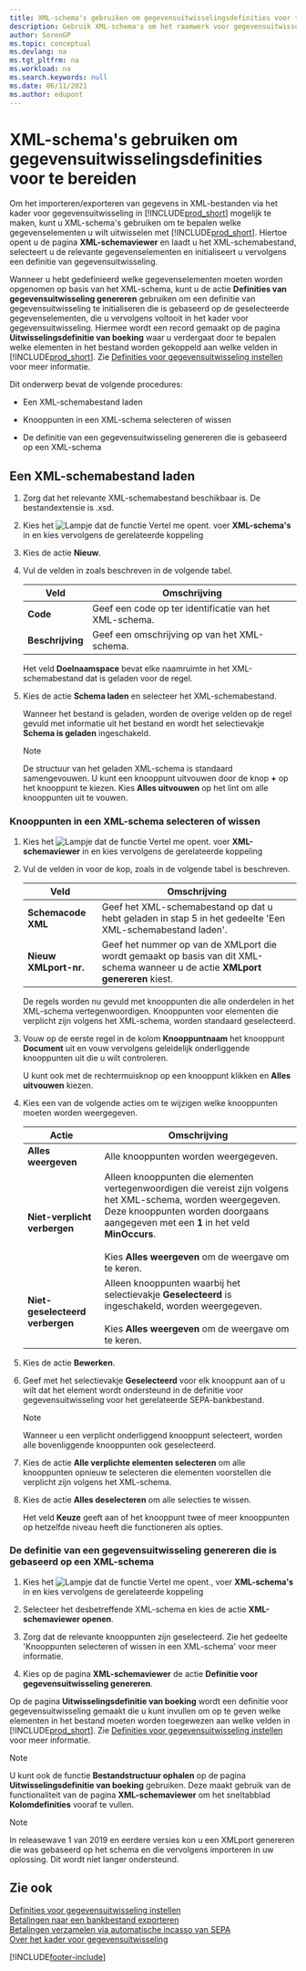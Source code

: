 ```yaml
---
title: XML-schema's gebruiken om gegevensuitwisselingsdefinities voor te bereiden
description: Gebruik XML-schema's om het raamwerk voor gegevensuitwisseling in te stellen om te definiëren met welke gegevenselementen u wilt uitwisselen.
author: SorenGP
ms.topic: conceptual
ms.devlang: na
ms.tgt_pltfrm: na
ms.workload: na
ms.search.keywords: null
ms.date: 06/11/2021
ms.author: edupont
---
```

# <a name="use-xml-schemas-to-prepare-data-exchange-definitions"></a>XML-schema's gebruiken om gegevensuitwisselingsdefinities voor te bereiden

Om het importeren/exporteren van gegevens in XML-bestanden via het kader voor gegevensuitwisseling in [!INCLUDE[prod_short](includes/prod_short.md)] mogelijk te maken, kunt u XML-schema's gebruiken om te bepalen welke gegevenselementen u wilt uitwisselen met [!INCLUDE[prod_short](includes/prod_short.md)]. Hiertoe opent u de pagina **XML-schemaviewer** en laadt u het XML-schemabestand, selecteert u de relevante gegevenselementen en initialiseert u vervolgens een definitie van gegevensuitwisseling.  

 Wanneer u hebt gedefinieerd welke gegevenselementen moeten worden opgenomen op basis van het XML-schema, kunt u de actie **Definities van gegevensuitwisseling genereren** gebruiken om een definitie van gegevensuitwisseling te initialiseren die is gebaseerd op de geselecteerde gegevenselementen, die u vervolgens voltooit in het kader voor gegevensuitwisseling. Hiermee wordt een record gemaakt op de pagina **Uitwisselingsdefinitie van boeking** waar u verdergaat door te bepalen welke elementen in het bestand worden gekoppeld aan welke velden in [!INCLUDE[prod_short](includes/prod_short.md)]. Zie [Definities voor gegevensuitwisseling instellen](across-how-to-set-up-data-exchange-definitions.md) voor meer informatie.  

 Dit onderwerp bevat de volgende procedures:  

- Een XML-schemabestand laden  

- Knooppunten in een XML-schema selecteren of wissen  

- De definitie van een gegevensuitwisseling genereren die is gebaseerd op een XML-schema  

## <a name="to-load-an-xml-schema-file"></a>Een XML-schemabestand laden

1. Zorg dat het relevante XML-schemabestand beschikbaar is. De bestandextensie is .xsd.  

2. Kies het ![Lampje dat de functie Vertel me opent.](media/ui-search/search_small.png "Vertel me wat u wilt doen") voer **XML-schema's** in en kies vervolgens de gerelateerde koppeling  

3. Kies de actie **Nieuw**.  

4. Vul de velden in zoals beschreven in de volgende tabel.  

    |Veld|Omschrijving|  
    |---------------------------------|---------------------------------------|  
    |**Code**|Geef een code op ter identificatie van het XML-schema.|  
    |**Beschrijving**|Geef een omschrijving op van het XML-schema.|  

     Het veld **Doelnaamspace** bevat elke naamruimte in het XML-schemabestand dat is geladen voor de regel.  

5. Kies de actie **Schema laden** en selecteer het XML-schemabestand.  

     Wanneer het bestand is geladen, worden de overige velden op de regel gevuld met informatie uit het bestand en wordt het selectievakje **Schema is geladen** ingeschakeld.  

    > [!NOTE]  
    >  De structuur van het geladen XML-schema is standaard samengevouwen. U kunt een knooppunt uitvouwen door de knop **+** op het knooppunt te kiezen. Kies **Alles uitvouwen** op het lint om alle knooppunten uit te vouwen.  

### <a name="to-select-or-clear-nodes-in-an-xml-schema"></a>Knooppunten in een XML-schema selecteren of wissen

1. Kies het ![Lampje dat de functie Vertel me opent.](media/ui-search/search_small.png "Vertel me wat u wilt doen") voer **XML-schemaviewer** in en kies vervolgens de gerelateerde koppeling  

2. Vul de velden in voor de kop, zoals in de volgende tabel is beschreven.  

    |Veld|Omschrijving|  
    |---------------------------------|---------------------------------------|  
    |**Schemacode XML**|Geef het XML-schemabestand op dat u hebt geladen in stap 5 in het gedeelte 'Een XML-schemabestand laden'.|  
    |**Nieuw XMLport-nr.**|Geef het nummer op van de XMLport die wordt gemaakt op basis van dit XML-schema wanneer u de actie **XMLport genereren** kiest.|  

     De regels worden nu gevuld met knooppunten die alle onderdelen in het XML-schema vertegenwoordigen. Knooppunten voor elementen die verplicht zijn volgens het XML-schema, worden standaard geselecteerd.  

3. Vouw op de eerste regel in de kolom **Knooppuntnaam** het knooppunt **Document** uit en vouw vervolgens geleidelijk onderliggende knooppunten uit die u wilt controleren.  

     U kunt ook met de rechtermuisknop op een knooppunt klikken en **Alles uitvouwen** kiezen.  

4. Kies een van de volgende acties om te wijzigen welke knooppunten moeten worden weergegeven.  

    |**Actie**|Omschrijving|  
    |----------------|---------------------------------------|  
    |**Alles weergeven**|Alle knooppunten worden weergegeven.|  
    |**Niet-verplicht verbergen**|Alleen knooppunten die elementen vertegenwoordigen die vereist zijn volgens het XML-schema, worden weergegeven. Deze knooppunten worden doorgaans aangegeven met een **1** in het veld **MinOccurs**.<br /><br /> Kies **Alles weergeven** om de weergave om te keren.|  
    |**Niet-geselecteerd verbergen**|Alleen knooppunten waarbij het selectievakje **Geselecteerd** is ingeschakeld, worden weergegeven.<br /><br /> Kies **Alles weergeven** om de weergave om te keren.|  

5. Kies de actie **Bewerken**.  

6. Geef met het selectievakje **Geselecteerd** voor elk knooppunt aan of u wilt dat het element wordt ondersteund in de definitie voor gegevensuitwisseling voor het gerelateerde SEPA-bankbestand.  

    > [!NOTE]  
    >  Wanneer u een verplicht onderliggend knooppunt selecteert, worden alle bovenliggende knooppunten ook geselecteerd.  

7. Kies de actie **Alle verplichte elementen selecteren** om alle knooppunten opnieuw te selecteren die elementen voorstellen die verplicht zijn volgens het XML-schema.  

8. Kies de actie **Alles deselecteren** om alle selecties te wissen.  

     Het veld **Keuze** geeft aan of het knooppunt twee of meer knooppunten op hetzelfde niveau heeft die functioneren als opties.  

### <a name="to-generate-a-data-exchange-definition-that-is-based-on-an-xml-schema"></a>De definitie van een gegevensuitwisseling genereren die is gebaseerd op een XML-schema

1. Kies het ![Lampje dat de functie Vertel me opent.](media/ui-search/search_small.png "Vertel me wat u wilt doen"), voer **XML-schema's** in en kies vervolgens de gerelateerde koppeling  

2. Selecteer het desbetreffende XML-schema en kies de actie **XML-schemaviewer openen**.  

3. Zorg dat de relevante knooppunten zijn geselecteerd. Zie het gedeelte 'Knooppunten selecteren of wissen in een XML-schema' voor meer informatie.  

4. Kies op de pagina **XML-schemaviewer** de actie **Definitie voor gegevensuitwisseling genereren**.  

 Op de pagina **Uitwisselingsdefinitie van boeking** wordt een definitie voor gegevensuitwisseling gemaakt die u kunt invullen om op te geven welke elementen in het bestand moeten worden toegewezen aan welke velden in [!INCLUDE[prod_short](includes/prod_short.md)]. Zie [Definities voor gegevensuitwisseling instellen](across-how-to-set-up-data-exchange-definitions.md) voor meer informatie.  

> [!NOTE]  
> U kunt ook de functie **Bestandstructuur ophalen** op de pagina **Uitwisselingsdefinitie van boeking** gebruiken. Deze maakt gebruik van de functionaliteit van de pagina **XML-schemaviewer** om het sneltabblad **Kolomdefinities** vooraf te vullen.  

> [!NOTE]
> In releasewave 1 van 2019 en eerdere versies kon u een XMLport genereren die was gebaseerd op het schema en die vervolgens importeren in uw oplossing. Dit wordt niet langer ondersteund.

## <a name="see-also"></a>Zie ook

[Definities voor gegevensuitwisseling instellen](across-how-to-set-up-data-exchange-definitions.md)  
[Betalingen naar een bankbestand exporteren](finance-make-payments-with-bank-data-conversion-service-or-sepa-credit-transfer.md#exporting-payments-to-a-bank-file)  
[Betalingen verzamelen via automatische incasso van SEPA](finance-collect-payments-with-sepa-direct-debit.md)  
[Over het kader voor gegevensuitwisseling](across-about-the-data-exchange-framework.md)  


[!INCLUDE[footer-include](includes/footer-banner.md)]
